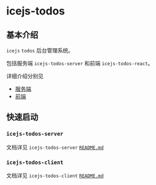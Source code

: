 # icejs-todos

## 基本介绍

`icejs` `todos` 后台管理系统。

包括服务端 `icejs-todos-server` 和前端 `icejs-todos-react`。

详细介绍分别见

- [服务端](./server/README.md)
- [前端](./client/README.md)

## 快速启动

### `icejs-todos-server`

文档详见 `icejs-todos-server` [`README.md`](./server/README.md)

### `icejs-todos-client`

文档详见 `icejs-todos-client` [`README.md`](./client/README.md)
